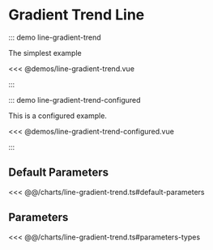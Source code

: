 # Gradient Trend Line

<chart-tags />

::: demo line-gradient-trend

The simplest example

<<< @demos/line-gradient-trend.vue

:::

::: demo line-gradient-trend-configured

This is a configured example.

<<< @demos/line-gradient-trend-configured.vue

:::

## Default Parameters

<<< @@/charts/line-gradient-trend.ts#default-parameters

## Parameters

<<< @@/charts/line-gradient-trend.ts#parameters-types
